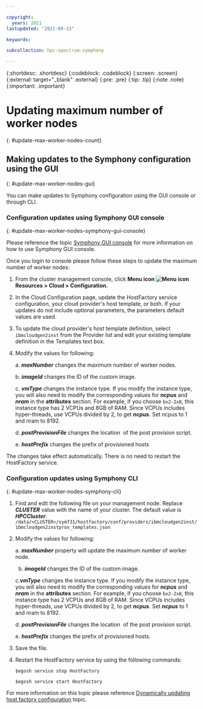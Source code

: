 ```yaml
---

copyright:
  years: 2021
lastupdated: "2021-09-13"

keywords: 

subcollection: hpc-spectrum-symphony

---
```


{:shortdesc: .shortdesc}
{:codeblock: .codeblock}
{:screen: .screen}
{:external: target="_blank" .external}
{:pre: .pre}
{:tip: .tip}
{:note .note}
{:important: .important}

# Updating maximum number of worker nodes
{: #update-max-worker-nodes-count}

## Making updates to the Symphony configuration using the GUI
{: #update-max-worker-nodes-gui}

You can make updates to Symphony configuration using the GUI console or through CLI.

### Configuration updates using Symphony GUI console
{: #update-max-worker-nodes-symphony-gui-console}

Please reference the topic [Symphony GUI console](/docs/hpc-spectrum-symphony?topic=hpc-spectrum-symphony-gui-console&interface=ui) for more information on how to use Symphony GUI console. 

Once you login to console please follow these steps to update the maximum number of worker nodes:

1. From the cluster management console, click **Menu icon ![Menu icon](../../icons/icon_hamburger.svg) Resources > Cloud > Configuration.**

2. In the Cloud Configuration page, update the HostFactory service configuration, your cloud provider's host template, or both. If your updates do not include optional parameters, the parameters default values are used.

3. To update the cloud provider's host template definition, select ``ibmcloudgen2inst`` from the Provider list and edit your existing template definition in the Templates text box.

4. Modify the values for following:

    a. ***maxNumber*** changes the maximum number of worker nodes. 
  
    b. ***imageId*** changes the ID of the custom image.

    c. ***vmType*** changes the instance type. If you modify the instance type, you will also need to modify the corresponding values for ***ncpus*** and ***nram*** in the **attributes** section. For example, if you choose ``bx2-2x8``, this instance type has 2 VCPUs and 8GB of RAM. Since VCPUs includes hyper-threads, use VCPUs divided by 2, to get ***ncpus***. Set ncpus to 1 and nram to 8192.

    d. ***postProvisionFile*** changes the location  of the post provision script.

    e. ***hostPrefix*** changes the prefix of provisioned hosts

The changes take effect automatically. There is no need to restart the HostFactory service.

### Configuration updates using Symphony CLI
{: #update-max-worker-nodes-symphony-cli}

1. Find and edit the following file on your management node. Replace ***CLUSTER*** value with the name of your cluster. The default value is ***HPCCluster***. 
``/data/<CLUSTER>/sym731/hostfactory/conf/providers/ibmcloudgen2inst/ibmcloudgen2instprov_templates.json``

2.  Modify the values for following:

    a. ***maxNumber*** property will update the maximum number of worker node.

     
    b. ***imageId*** changes the ID of the custom image.


    c.***vmType*** changes the instance type. If you modify the instance type, you will also need to modify the corresponding values for ***ncpus*** and ***nram*** in the **attributes** section. For example, if you choose ``bx2-2x8``, this instance type has 2 VCPUs and 8GB of RAM. Since VCPUs includes hyper-threads, use VCPUs divided by 2, to get ***ncpus***. Set ***ncpus*** to 1 and nram to 8192.
    
    d. ***postProvisionFile*** changes the location  of the post provision script.


    e. ***hostPrefix*** changes the prefix of provisioned hosts.

3. Save the file.

4. Restart the HostFactory service by using the following commands:

      ``$egosh service stop HostFactory``
      
      ``$egosh service start HostFactory``

For more information on this topic please reference 
 [Dynamically updating host factory configuration](https://www.ibm.com/docs/en/spectrum-symphony/7.3.1?topic=bursting-dynamically-updating-host-factory-configuration) topic.

